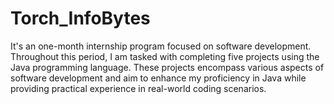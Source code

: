 # Torch_InfoBytes
It's an one-month internship program focused on software development. Throughout this period, I am tasked with completing five projects using the Java programming language. These projects encompass various aspects of software development and aim to enhance my proficiency in Java while providing practical experience in real-world coding scenarios.
